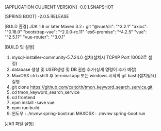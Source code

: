 [APPLICATION CUURENT VERSION]
-0.0.1.SNAPSHOT

[SPRING BOOT]
-2.0.5.RELEASE

[BULD 환경]
JDK 1.8 or later
Maven 3.2+
git
"@vue/cli": "^3.2.1"
"axios": "^0.18.0"
"bootstrap-vue": "^2.0.0-rc.11"
"es6-promise": "^4.2.5"
"vue": "^2.5.17"
"vue-router": "^3.0.1"

[BUILD 및 실행]
1. mysql-installer-community-5.7.24.0 설치(설치시 TCP/IP Port 10002로 설정)
2. database 생성 및 USER생성 및 DB 권한 추가(상세 명령어 추가 예정)
3. MaxOSX ctrl+shift 후 terminal.app 또는 windows 시작의 git bash(설치필요) 실행
4. git clone https://github.com/caitcith/tmon_keyword_search_service.git
5. cd tmon_keyword_search_service
6. cd frontend
7. npm install -save vue
8. npm run build
9. 윈도우 : ./mvnw spring-boot:run
   MAXOSX : ./mvnw spring-boot:run
   
[JAR 파일 실행]
